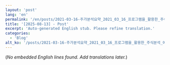 ```yaml
---
layout: 'post'
lang: 'en'
permalink: '/en/posts/2021-03-16-주가분석요약_2021_03_16_프로그램을_활용한_주식분석_예상결과_21_33_04/'
title: '[2025-08-13] - Post'
excerpt: 'Auto-generated English stub. Please refine translation.'
categories:
  - 'Blog'
alt_ko: '/posts/2021-03-16-주가분석요약_2021_03_16_프로그램을_활용한_주식분석_예상결과_21_33_04/'
---
```


(*No embedded English lines found. Add translations later.*)
